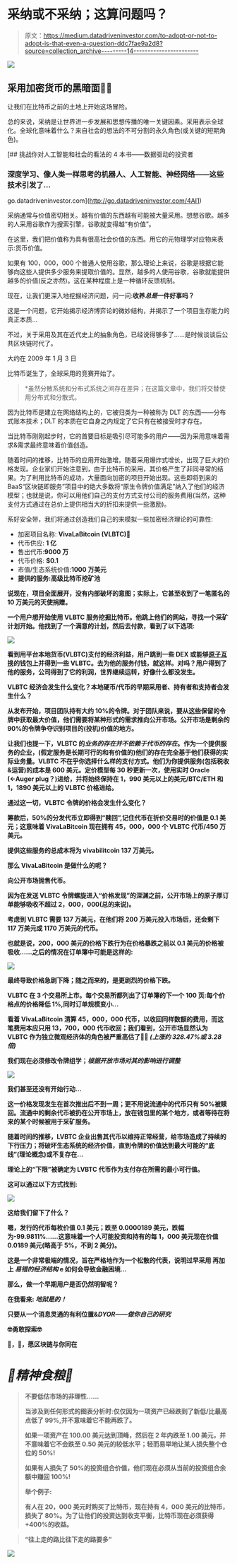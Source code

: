 # 采纳或不采纳；这算问题吗？

> 原文：<https://medium.datadriveninvestor.com/to-adopt-or-not-to-adopt-is-that-even-a-question-ddc7fae9a2d8?source=collection_archive---------14----------------------->

[![](img/10904c6b16bc31445f64b7cc7b5e4e89.png)](http://www.track.datadriveninvestor.com/1B9E)

## 采用加密货币的黑暗面🐱‍👤

让我们在比特币之前的土地上开始这场冒险。

总的来说，采纳是让世界进一步发展和思想传播的唯一关键因素。采用表示全球化。全球化意味着什么？来自社会的想法的不可分割的永久角色(或关键的短期角色)。

[](http://go.datadriveninvestor.com/4AI1) [## 挑战你对人工智能和社会的看法的 4 本书——数据驱动的投资者

### 深度学习、像人类一样思考的机器人、人工智能、神经网络——这些技术引发了…

go.datadriveninvestor.com](http://go.datadriveninvestor.com/4AI1) 

采纳通常与价值密切相关。越有价值的东西越有可能被大量采用。想想谷歌。越多的人采用谷歌作为搜索引擎，谷歌就变得越“有价值”。

在这里，我们把价值称为具有很高社会价值的东西。用它的元物理学对应物来表示:货币价值。

如果有 100，000，000 个普通人使用谷歌，那么理论上来说，谷歌是根据它能够向这些人提供多少服务来提取价值的。显然，越多的人使用谷歌，谷歌就能提供越多的价值(反之亦然)。这在某种程度上是一种循环反馈机制。

现在，让我们更深入地挖掘经济问题，问一问:**收养*总是*一件好事吗？**

这是一个问题，它开始揭示经济博弈论的微妙结构，并揭示了一个项目生存能力的真正本质…

不过，关于采用及其在近代史上的抽象角色，已经说得够多了……是时候谈谈后公共区块链时代了。

大约在 2009 年 1 月 3 日

比特币诞生了，全球采用的竞赛开始了。

> *虽然分散系统和分布式系统之间存在差异；在这篇文章中，我们将交替使用分布式和分散式。

因为比特币是建立在网络结构上的，它被归类为一种被称为 DLT 的东西——分布式账本技术；DLT 的本质在它自身之内规定了它只有在被接受时才存在。

当比特币刚刚起步时，它的首要目标是吸引尽可能多的用户——因为采用意味着需求&需求最终意味着价值创造。

随着时间的推移，比特币的应用开始激增。随着采用爆炸式增长，出现了巨大的价格发现。企业家们开始注意到，由于比特币的采用，其价格产生了非同寻常的结果。为了利用比特币的成功，大量面向加密的项目开始出现。这些即将到来的 BaaS“区块链即服务”项目中的绝大多数将“原生令牌价值满足”纳入了他们的经济模型；也就是说，你可以用他们自己的支付方式支付公司的服务费用(当然，这种支付方式通过在总价上提供相当大的折扣来提供一些激励)。

系好安全带，我们将通过创造我们自己的来模拟一些加密经济理论的可靠性:

*   加密项目名称: **VivaLaBitcoin (VLBTC)🤣**
*   代币供应: **1 亿**
*   售出代币:**9000 万**
*   代币价格: **$0.1**
*   市值/生态系统价值:**1000 万美元**
*   **提供的服务:**高级比特币挖矿池****

**说现在，项目全面展开，没有内部破坏的意图；实际上，它甚至收到了一笔匿名的 10 万美元的天使捐赠。**

**一个用户想开始使用 VLBTC 服务挖掘比特币。他跳上他们的网站，寻找一个采矿计划开始。他找到了一个满意的计划，然后去付款，看到了以下选项:**

**![](img/142f17308193d8573ca2b18bc891b758.png)**

**看到用平台本地货币(VLBTC)支付的经济利益，用户跳到一些 DEX 或能够[原子互换](https://blockgeeks.com/guides/atomic-swaps/)的钱包上并得到一些 VLBTC。去为他的服务付钱，就这样。对吗？用户得到了他的服务，公司得到了它的利润，世界继续运转，好像什么都没发生。**

**VLBTC 经济会发生什么变化？本地硬币/代币的早期采用者、持有者和支持者会发生什么？**

**从发布开始，项目团队持有大约 10%的令牌。对于团队来说，要从这些保留的令牌中获取最大价值，他们需要将某种形式的需求推向公开市场。公开市场是剩余的 90%的令牌争夺识别项目的(投机)价值的地方。**

**让我们也提一下，VLBTC 的*业务的存在并不依赖于代币的存在*。作为一个提供服务的企业，(假定服务是长期可行的和有价值的)他们的存在完全基于他们获得的实际业务量。VLBTC 不在乎你选择什么样的支付方式。他们为你提供服务(包括税收&运营)的成本是 600 美元。定价模型每 30 秒更新一次，使用实时 Oracle (←Auger plug？)进给，并将始终保持在 1，990 美元以上的美元/BTC/ETH 和 1，1890 美元以上的 VLBTC 价格进给。**

**通过这一切，VLBTC 令牌的价格会发生什么变化？**

**筹款后，50%的分发代币立即得到“赎回”,记住代币在折价交易时的价值是 0.1 美元；这意味着 VivaLaBitcoin 现在拥有 45，000，000 个 VLBTC 代币/450 万美元。**

**提供这些服务的总成本将为 vivabilitcoin 137 万美元。**

**那么 VivaLaBitcoin 是做什么的呢？**

**向公开市场抛售代币。**

**因为在发送 VLBTC 令牌螺旋进入“价格发现”的深渊之前，公开市场上的原子厚订单能够吸收不超过 2，000，000(总的来说)。**

**考虑到 VLBTC 需要 137 万美元，在他们将 200 万美元投入市场后，还会剩下 117 万美元或 1170 万美元的代币。**

**也就是说，200，000 美元的价格下跌行为在价格暴跌之前以 0.1 美元的价格被吸收……之后的情况在订单簿中可能是这样的:**

**![](img/60c6bdc5509cbc092e6e5e4bd7f83901.png)**

**最终导致价格急剧下降；随之而来的，是更剧烈的价格下跌。**

**VLBTC 在 3 个交易所上市。每个交易所都列出了订单簿的下一个 100 页:每个价格点的价格降低 1%,同时订单规模变小…**

**看着 VivaLaBitcoin 清算 45，000，000 代币，以收回同样数额的费用，而这笔费用本应只用 13，700，000 代币收回；我们看到，公开市场显然认为 VLBTC 作为独立微观经济体的角色被严重高估了🤷‍♂️ *(上涨约 328.47%或 3.28 倍)***

**我们现在必须修改令牌组学；*根据开放市场对其的影响进行调整***

**![](img/1676e147170a5ec9d852fd466f92e28f.png)**

**我们甚至还没有开始行动…**

**这一价格发现发生在首次推出后不到一周；更不用说流通中的代币只有 50%被赎回。流通中的剩余代币被扔在公开市场上，放在钱包里的某个地方，或者等待在将来的某个时候被用于采矿服务。**

**随着时间的推移，LVBTC 企业出售其代币以维持正常经营，给市场造成了持续的下行压力；将破坏生态系统的经济价值，直到令牌的价值达到最大可能的“底线”(理论概念)或不复存在…**

**理论上的“下限”被确定为 LVBTC 代币作为支付存在所需的最小可行值。**

**这可以通过以下方式找到:**

**![](img/5f127aab0af1f9c40f3cf1bf9f60f4e8.png)**

**这给我们留下了什么？**

**嗯，发行的代币每枚价值 0.1 美元；跌至 0.0000189 美元，跌幅为-99.9811%……这意味着一个人可能投资和持有的每 1，000 美元现在价值 0.0189 美元(略高于 5%，不到 2 美分)。**

**这是一个非常极端的情况，旨在严格地作为一个松散的代表，说明过早采用 再加上 ***易错的经济结构*** e 如何会导致金融困境…**

**那么，做一个早期用户是否仍然明智呢？**

**在我看来: ***地狱是的！*****

**只要从一个消息灵通的有利位置&*DYOR——做你自己的研究***

**🤓勇敢探索🤓**

**🕋，🕋，愿区块链与你同在**

# ***🍜*精神食粮*🍜***

> ****不要低估市场的非理性……****
> 
> **当涉及到任何形式的图表分析时:仅仅因为一项资产已经跌到了新低/比最高点低了 99%,并不意味着它不能再跌了。**
> 
> **如果一项资产在 100.00 美元达到顶峰，然后在 2 年内跌至 1.00 美元，并不意味着它不会跌至 0.50 美元的较低水平；轻而易举地让某人损失整个仓位的 50%!**
> 
> **如果有人损失了 50%的投资组合价值，他们现在必须从当前的投资组合余额中赚回 100%!**
> 
> **举个例子:**
> 
> **有人在 20，000 美元时购买了比特币，现在持有 4，000 美元的比特币，损失了 80%。为了让他们的投资达到收支平衡，比特币现在必须获得+400%的收益。**

> **“往上走的路比往下走的路要多”**

**![](img/2b43a7d9300d6fbc7ee70543613bf801.png)**